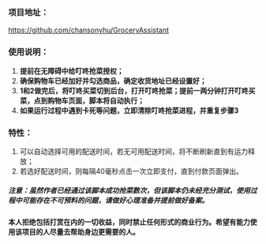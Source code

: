 ### 项目地址：
https://github.com/chansonyhu/GroceryAssistant

### 使用说明：
1. **提前在无障碍中给叮咚抢菜授权；**
2. **确保购物车已经加好并勾选商品，确定收货地址已经设置好；**
3. **1和2做完后，将叮咚买菜切到后台，打开叮咚抢菜；提前一两分钟打开叮咚买菜，点到购物车页面，脚本将自动执行；**
4. **如果运行过程中遇到卡死等问题，立即清除叮咚抢菜进程，并重复步骤3**

### 特性：
1. 可以自动选择可用的配送时间，若无可用配送时间，将不断刷新直到有运力释放；
2. 若选好配送时间，则每隔40毫秒点击一次立即支付，直到付款页面弹出。

##### 注意：虽然作者已经通过该脚本成功抢菜数次，但该脚本仍未经充分测试，使用过程中可能存在不可预料的问题，请做好心理准备并提前做好备案。

#### 本人拒绝包括打赏在内的一切收益，同时禁止任何形式的商业行为。希望有能力使用该项目的人尽量去帮助身边更需要的人。


